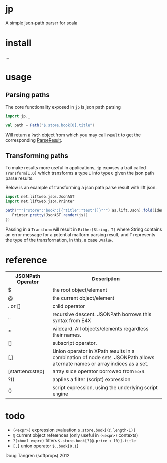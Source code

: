 # jp

A simple [json-path][jsonpath] parser for scala

# install

...

# usage

## Parsing paths

The core functionality exposed in `jp` is json path parsing

```scala
import jp._

val path = Path("$.store.book[0].title")
```

Will return a `Path` object from which you may call `result` to get the
corresponding [ParseResult][parseresult].

## Transforming paths

To make results more useful in applications, `jp` exposes a trait called `Transform[I,O]`
which transforms a type `I` into type `O` given the json path parse results.

Below is an example of transforming a json path parse result with lift json.

```scala
import net.liftweb.json.JsonAST
import net.liftweb.json.Printer

path("""{"store":"book":[{"title":"test"}]}""")(as.lift.Json).fold(identity, { js =>
   Printer.pretty(JsonAST.render(js))
})
```

Passing in a `Transform` will result in `Either[String, T]` where String contains an error
message for a potential malform parsing result, and `T` represents the type of the transformation,
in this, a case `JValue`.

# reference

<table>
  <tr>
    <th>JSONPath Operator</th><th>Description</th>
  </tr>
  <tr>
    <td>$</td><td>the root object/element</td>
  </tr>
  <tr>
    <td>@</td><td>the current object/element</td>
  </tr>
  <tr>
    <td>. or []</td><td>child operator</td>
  </tr>
  <tr>
    <td>..</td><td>recursive descent. JSONPath borrows this syntax from E4X</td>
  </tr>
  <tr>
    <td>*</td><td>wildcard. All objects/elements regardless their names.</td>
  </tr>
  <tr>
    <td>[]</td><td>subscript operator.</td>
  </tr>
  <tr>
    <td>[,]</td><td>Union operator in XPath results in a combination of node sets. JSONPath allows alternate names or array indices as a set.</td>
   </tr>
   <tr>
    <td>[start:end:step]</td><td>array slice operator borrowed from ES4</td>
    </tr>
   <tr>
    <td>?()</td><td>applies a filter (script) expression</td>    
    </tr>
   <tr>
    <td>()</td><td>script expression, using the underlying script engine</td>
  </tr>  
</table>

# todo

- `(<expr>)` expression evaluation `$.store.book[(@.length-1)]`
- `@` current object references (only useful in `(<expr>)` contexts)
- `?(<bool expr>)` filters `$.store.book[?(@.price < 10)].title`
- `[,]` union operator `$..book[0,1]`

Doug Tangren (softprops) 2012

[jsonpath]: http://goessner.net/articles/JsonPath/
[parseresult]: http://www.scala-lang.org/api/current/scala/util/parsing/combinator/Parsers$ParseResult.html
